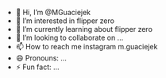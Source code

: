 - 👋 Hi, I’m @MGuaciejek
- 👀 I’m interested in flipper zero
- 🌱 I’m currently learning about flipper zero
- 💞️ I’m looking to collaborate on ...
- 📫 How to reach me instagram m.guaciejek
- 😄 Pronouns: ...
- ⚡ Fun fact: ...

<!---
MGuaciejek/MGuaciejek is a ✨ special ✨ repository because its `README.md` (this file) appears on your GitHub profile.
You can click the Preview link to take a look at your changes.
--->
